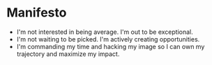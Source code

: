 # Manifesto
- I'm not interested in being average. I'm out to be exceptional.
- I'm not waiting to be picked. I'm actively creating opportunities.
- I'm commanding my time and hacking my image so I can own my trajectory and maximize my impact.
